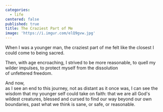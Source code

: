 ```yaml
---
categories:
  - life
centered: false
published: true
title: The Craziest Part of Me
image: 'https://i.imgur.com/elQ9gvw.jpg'
---
```

When I was a younger man,
the craziest part of me
felt like the closest I could come
to being sacred.

Then, with age encroaching,
I strived to be more reasonable,
to quell my wilder impulses,
to protect myself
from the dissolution  
of unfettered freedom.

And now,  
as I see an end to this journey,
not as distant as it once was,
I can see the wisdom
that my younger self
could take on faith:
that we are all God's wildest creatures,
blessed and cursed to find our way
beyond our own boundaries,
past what we think
is sane, or safe,
or reasonable.


